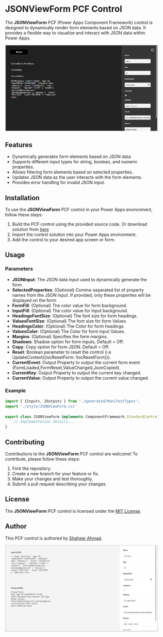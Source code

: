 # JSONViewForm PCF Control

The **JSONViewForm** PCF (Power Apps Component Framework) control is designed to dynamically render form elements based on JSON data. It provides a flexible way to visualize and interact with JSON data within Power Apps.

![Preview](./Assets/PreviewDark.png)

## Features

- Dynamically generates form elements based on JSON data.
- Supports different input types for string, boolean, and numeric properties.
- Allows filtering form elements based on selected properties.
- Updates JSON data as the user interacts with the form elements.
- Provides error handling for invalid JSON input.

## Installation

To use the **JSONViewForm** PCF control in your Power Apps environment, follow these steps:

1. Build the PCF control using the provided source code. Or download solution from [here](./Solution/JSONForm.zip)
2. Import the control solution into your Power Apps environment.
3. Add the control to your desired app screen or form.

## Usage

### Parameters

- **JSONInput**: The JSON data input used to dynamically generate the form.
- **SelectedProperties**: (Optional) Comma-separated list of property names from the JSON input. If provided, only these properties will be displayed on the form.
- **FormFill**: (Optional) The color value for form background.
- **InputFill**: (Optional) The color value for Input background.
- **HeadingsFontSize**: (Optional) The font size for form headings.
- **ValuesFontSize**: (Optional) The font size for form Values.
- **HeadingsColor**: (Optional) The Color for form headings.
- **ValuesColor**: (Optional) The Color for form input Values.
- **Margins**: (Optional) Specifies the form margins.
- **Shadows**: Shadow option for form inputs. Default = Off.
- **Copy**: Copy option for form JSON. Default = Off.
- **Reset**: Boolean parameter to reset the control (i.e UpdateContext({locResetForm: !locResetForm})).
- **CurrentEvent**: Output Property to output the current form event (FormLoaded,FormReset,ValueChanged,JsonCopied).
- **CurrentKey**: Output Property to output the current key changed.
- **CurrentValue**: Output Property to output the current value changed.

### Example

```typescript
import { IInputs, IOutputs } from "./generated/ManifestTypes";
import './style/JSONViewForm.css'

export class JSONViewForm implements ComponentFramework.StandardControl<IInputs, IOutputs> {
    // Implementation details...
}
```

## Contributing

Contributions to the **JSONViewForm** PCF control are welcome! To contribute, please follow these steps:

1. Fork the repository.
2. Create a new branch for your feature or fix.
3. Make your changes and test thoroughly.
4. Submit a pull request describing your changes.

## License

The **JSONViewForm** PCF control is licensed under the [MIT License](LICENSE).

## Author

This PCF control is authored by [Shaheer Ahmad](https://github.com/shaheerahmadch).



![Properties](./Assets/Preview.png)
